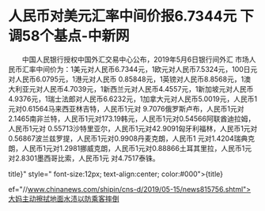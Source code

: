 # 人民币对美元汇率中间价报6.7344元 下调58个基点-中新网

　　中国人民银行授权中国外汇交易中心公布，2019年5月6日银行间外汇 市场人民币汇率中间价为：1美元对人民币6.7344元，1欧元对人民币7.5324元，100日元对人民币6.0795元，1港元对人民币 0.85848元，1英镑对人民币8.8568元，1澳大利亚元对人民币4.7039元，1新西兰元对人民币4.4557元，1新加坡元对人民币 4.9376元，1瑞士法郎对人民币6.6232元，1加拿大元对人民币5.0019元，人民币1元对0.61564马来西亚林吉特，人民币1元对 9.7076俄罗斯卢布，人民币1元对2.1465南非兰特，人民币1元对173.19韩元，人民币1元对0.54566阿联酋迪拉姆，人民币1元对 0.55713沙特里亚尔，人民币1元对42.9091匈牙利福林，人民币1元对0.56867波兰兹罗提，人民币1元对0.9908丹麦克朗，人民币1 元对1.4204瑞典克朗，人民币1元对1.2981挪威克朗，人民币1元对0.88866土耳其里拉，人民币1元对2.8301墨西哥比索，人民币1元 对4.7517泰铢。

title}" style=" font-size:12px; text-align:center; color:#000">{title}

ef="//www.chinanews.com/shipin/cns-d/2019/05-15/news815756.shtml">大妈主动擦拭地面水渍以防乘客摔倒

